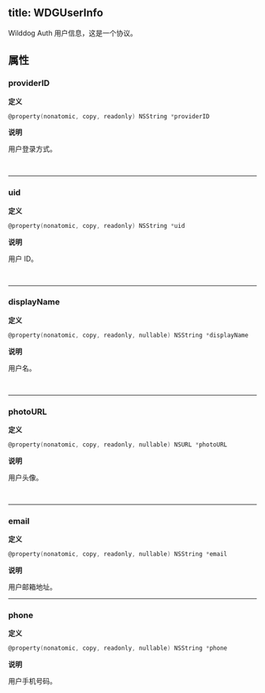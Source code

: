 title: WDGUserInfo
---

Wilddog Auth 用户信息，这是一个协议。

## 属性

### providerID

**定义**

```objectivec
@property(nonatomic, copy, readonly) NSString *providerID
```

**说明**

用户登录方式。

</br>

------
### uid

**定义**

```objectivec
@property(nonatomic, copy, readonly) NSString *uid
```

**说明**

用户 ID。

</br>

------
### displayName

**定义**

```objectivec
@property(nonatomic, copy, readonly, nullable) NSString *displayName
```

**说明**

用户名。

</br>

------
### photoURL

**定义**

```objectivec
@property(nonatomic, copy, readonly, nullable) NSURL *photoURL
```

**说明**

用户头像。

</br>

------
### email

**定义**

```objectivec
@property(nonatomic, copy, readonly, nullable) NSString *email
```

**说明**

用户邮箱地址。
</br>

------
### phone

**定义**

```objectivec
@property(nonatomic, copy, readonly, nullable) NSString *phone
```

**说明**

用户手机号码。

